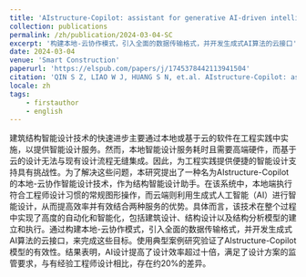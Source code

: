 ```yaml
---
title: 'AIstructure-Copilot: assistant for generative AI-driven intelligent design of building structures'
collection: publications
permalink: /zh/publication/2024-03-04-SC
excerpt: '构建本地-云协作模式，引入全面的数据传输格式，并开发生成式AI算法的云接口'
date: 2024-03-04
venue: 'Smart Construction'
paperurl: 'https://elspub.com/papers/j/1745378442113941504'
citation: 'QIN S Z, LIAO W J, HUANG S N, et.al. AIstructure-Copilot: assistant for generative AI-driven intelligent design of building structures[J/OL]. Smart Construction, 2024, 1(1): 0001. DOI:10.55092/sc20240001.'
locale: zh
tags: 
    - firstauthor
    - english
---
```


建筑结构智能设计技术的快速进步主要通过本地或基于云的软件在工程实践中实施，以提供智能设计服务。然而，本地智能设计服务耗时且需要高端硬件，而基于云的设计无法与现有设计流程无缝集成。因此，为工程实践提供便捷的智能设计支持具有挑战性。为了解决这些问题，本研究提出了一种名为AIstructure-Copilot的本地-云协作智能设计技术，作为结构智能设计助手。在该系统中，本地端执行符合工程师设计习惯的常规图形操作，而云端则利用生成式人工智能（AI）进行智能设计，从而提高效率并有效结合两种服务的优势。具体而言，该技术在整个过程中实现了高度的自动化和智能化，包括建筑设计、结构设计以及结构分析模型的建立和执行。通过构建本地-云协作模式，引入全面的数据传输格式，并开发生成式AI算法的云接口，来完成这些目标。使用典型案例研究验证了AIstructure-Copilot模型的有效性。结果表明，AI设计提高了设计效率超过十倍，满足了设计方案的监管要求，与有经验工程师设计相比，存在约20%的差异。